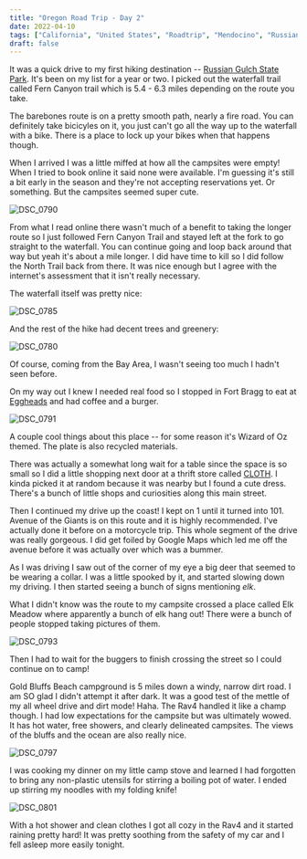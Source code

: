 ```yaml
---
title: "Oregon Road Trip - Day 2"
date: 2022-04-10
tags: ["California", "United States", "Roadtrip", "Mendocino", "Russian Gulch SP", "Fort Bragg", "Prairie Creek Redwoods SP", "Hiking"]
draft: false
---
```


It was a quick drive to my first hiking destination -- [Russian Gulch State Park](https://www.parks.ca.gov/?page_id=432). It's been on my list for a year or two. I picked out the waterfall trail called Fern Canyon trail which is 5.4 - 6.3 miles depending on the route you take.

The barebones route is on a pretty smooth path, nearly a fire road. You can definitely take bicicyles on it, you just can't go all the way up to the waterfall with a bike. There is a place to lock up your bikes when that happens though.

When I arrived I was a little miffed at how all the campsites were empty! When I tried to book online it said none were available. I'm guessing it's still a bit early in the season and they're not accepting reservations yet. Or something. But the campsites seemed super cute.

![DSC_0790](/images/DSC_0790.png)

From what I read online there wasn't much of a benefit to taking the longer route so I just followed Fern Canyon Trail and stayed left at the fork to go straight to the waterfall. You can continue going and loop back around that way but yeah it's about a mile longer. I did have time to kill so I did follow the North Trail back from there. It was nice enough but I agree with the internet's assessment that it isn't really necessary.

The waterfall itself was pretty nice:

![DSC_0785](/images/DSC_0785.png)

And the rest of the hike had decent trees and greenery:

![DSC_0780](/images/DSC_0780.png)

Of course, coming from the Bay Area, I wasn't seeing too much I hadn't seen before. 

On my way out I knew I needed real food so I stopped in Fort Bragg to eat at [Eggheads](https://fortbraggrestaurants.com/eggheads) and had coffee and a burger.

![DSC_0791](/images/DSC_0791.png)

A couple cool things about this place -- for some reason it's Wizard of Oz themed. The plate is also recycled materials.

There was actually a somewhat long wait for a table since the space is so small so I did a little shopping next door at a thrift store called [CLOTH](https://www.facebook.com/clothfortbragg/). I kinda picked it at random because it was nearby but I found a cute dress. There's a bunch of little shops and curiosities along this main street. 

Then I continued my drive up the coast! I kept on 1 until it turned into 101. Avenue of the Giants is on this route and it is highly recommended. I've actually done it before on a motorcycle trip. This whole segment of the drive was really gorgeous. I did get foiled by Google Maps which led me off the avenue before it was actually over which was a bummer.

As I was driving I saw out of the corner of my eye a big deer that seemed to be wearing a collar. I was a little spooked by it, and started slowing down my driving. I then started seeing a bunch of signs mentioning _elk_. 

What I didn't know was the route to my campsite crossed a place called Elk Meadow where apparently a bunch of elk hang out! There were a bunch of people stopped taking pictures of them.

![DSC_0793](/images/DSC_0793.png)

Then I had to wait for the buggers to finish crossing the street so I could continue on to camp!

Gold Bluffs Beach campground is 5 miles down a windy, narrow dirt road. I am SO glad I didn't attempt it after dark. It was a good test of the mettle of my all wheel drive and dirt mode! Haha. The Rav4 handled it like a champ though. I had low expectations for the campsite but was ultimately wowed. It has hot water, free showers, and clearly delineated campsites. The views of the bluffs and the ocean are also really nice.

![DSC_0797](/images/DSC_0797.png)

I was cooking my dinner on my little camp stove and learned I had forgotten to bring any non-plastic utensils for stirring a boiling pot of water. I ended up stirring my noodles with my folding knife!

![DSC_0801](/images/DSC_0801.png)

With a hot shower and clean clothes I got all cozy in the Rav4 and it started raining pretty hard! It was pretty soothing from the safety of my car and I fell asleep more easily tonight.